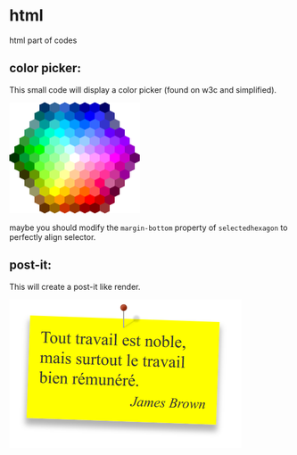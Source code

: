 # html
html part of codes

## color picker:
This small code will display a color picker (found on w3c and simplified).

![map](colorPicker/imgs/img_colormap.gif)

maybe you should modify the ```margin-bottom``` property of `selectedhexagon` to perfectly align selector.

## post-it:
This will create a post-it like render.

![post-it](post-it/imgs/post-it.png)